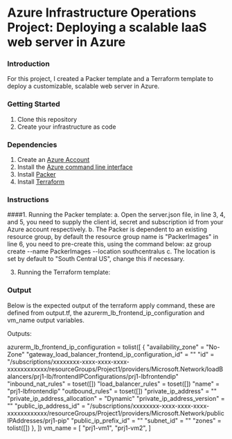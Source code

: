 # Azure Infrastructure Operations Project: Deploying a scalable IaaS web server in Azure

### Introduction
For this project, I created a Packer template and a Terraform template to deploy a customizable, scalable web server in Azure.

### Getting Started
1. Clone this repository
2. Create your infrastructure as code

### Dependencies
1. Create an [Azure Account](https://portal.azure.com) 
2. Install the [Azure command line interface](https://docs.microsoft.com/en-us/cli/azure/install-azure-cli?view=azure-cli-latest)
3. Install [Packer](https://www.packer.io/downloads)
4. Install [Terraform](https://www.terraform.io/downloads.html)

### Instructions
####1. Running the Packer template:
    a. Open the server.json file, in line 3, 4, and 5, you need to supply the client id, secret and subscription id from your Azure account respectively. 
    b. The Packer is dependent to an existing resource group, by default the resource group name is "PackerImages" in line 6, you need to pre-create this, using the command below: az group create --name PackerImages --location southcentralus
    c. The location is set by default to "South Central US", change this if necessary.
    
3. Running the Terraform template:

### Output
Below is the expected output of the terraform apply command, these are defined from output.tf, the azurerm_lb_frontend_ip_configuration and vm_name output variables.

Outputs:

azurerm_lb_frontend_ip_configuration = tolist([
  {
    "availability_zone" = "No-Zone"
    "gateway_load_balancer_frontend_ip_configuration_id" = ""
    "id" = "/subscriptions/xxxxxxxx-xxxx-xxxx-xxxx-xxxxxxxxxxxx/resourceGroups/Project1/providers/Microsoft.Network/loadBalancers/prj1-lb/frontendIPConfigurations/prj1-lbfrontendip"
    "inbound_nat_rules" = toset([])
    "load_balancer_rules" = toset([])
    "name" = "prj1-lbfrontendip"
    "outbound_rules" = toset([])
    "private_ip_address" = ""
    "private_ip_address_allocation" = "Dynamic"
    "private_ip_address_version" = ""
    "public_ip_address_id" = "/subscriptions/xxxxxxxx-xxxx-xxxx-xxxx-xxxxxxxxxxxx/resourceGroups/Project1/providers/Microsoft.Network/publicIPAddresses/prj1-pip"
    "public_ip_prefix_id" = ""
    "subnet_id" = ""
    "zones" = tolist([])
  },
])
vm_name = [
  "prj1-vm1",
  "prj1-vm2",
]

